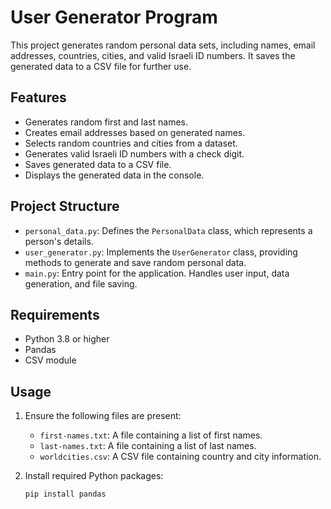 # User Generator Program

This project generates random personal data sets, including names, email addresses, countries, cities, and valid Israeli ID numbers. It saves the generated data to a CSV file for further use.

## Features

- Generates random first and last names.
- Creates email addresses based on generated names.
- Selects random countries and cities from a dataset.
- Generates valid Israeli ID numbers with a check digit.
- Saves generated data to a CSV file.
- Displays the generated data in the console.

## Project Structure

- `personal_data.py`: Defines the `PersonalData` class, which represents a person's details.
- `user_generator.py`: Implements the `UserGenerator` class, providing methods to generate and save random personal data.
- `main.py`: Entry point for the application. Handles user input, data generation, and file saving.

## Requirements

- Python 3.8 or higher
- Pandas
- CSV module

## Usage

1. Ensure the following files are present:
   - `first-names.txt`: A file containing a list of first names.
   - `last-names.txt`: A file containing a list of last names.
   - `worldcities.csv`: A CSV file containing country and city information.

2. Install required Python packages:
   ```bash
   pip install pandas